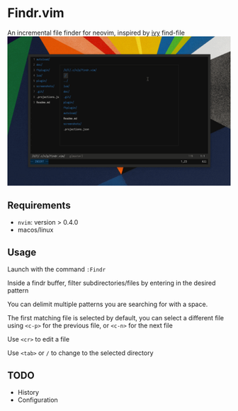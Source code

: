 # Findr.vim
An incremental file finder for neovim, inspired by [ivy](https://github.com/abo-abo/swiper) find-file
![Screenshot](screenshots/findr.gif)

## Requirements
* `nvim`: version > 0.4.0
* macos/linux

## Usage
Launch with the command `:Findr`

Inside a findr buffer, filter subdirectories/files by entering in the desired
pattern

You can delimit multiple patterns you are searching for with a space.

The first matching file is selected by default, you can select a different
file using `<c-p>` for the previous file, or `<c-n>` for the next file

Use `<cr>` to edit a file

Use `<tab>` or `/` to change to the selected directory

## TODO
* History
* Configuration
